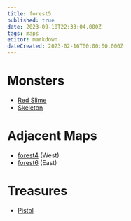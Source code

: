 ```yaml
---
title: forest5
published: true
date: 2023-09-10T22:33:04.000Z
tags: maps
editor: markdown
dateCreated: 2023-02-16T00:00:00.000Z
---
```



# Monsters
 * [Red Slime](/monsters/red-slime)
 * [Skeleton](/monsters/skeleton)

# Adjacent Maps
 * [forest4](/maps/forest4) (West)
 * [forest6](/maps/forest6) (East)

# Treasures
 * [Pistol](/items/pistol)
